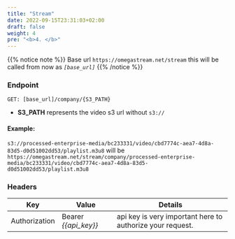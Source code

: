 ```yaml
---
title: "Stream"
date: 2022-09-15T23:31:03+02:00
draft: false
weight: 4
pre: "<b>4. </b>"
---
```


{{% notice note %}}
Base url `https://omegastream.net/stream` this will be called from now as *`[base_url]`*
{{% /notice %}}

### Endpoint
```url
GET: [base_url]/company/{S3_PATH}
```

- **S3_PATH** represents the video s3 url without `s3://`
    
#### Example:

`s3://processed-enterprise-media/bc233331/video/cbd7774c-aea7-4d8a-83d5-d0d51002dd53/playlist.m3u8` 
will be
`https://omegastream.net/stream/company/processed-enterprise-media/bc233331/video/cbd7774c-aea7-4d8a-83d5-d0d51002dd53/playlist.m3u8`

### Headers
| Key           | Value              | Details                                                 |
|---------------|--------------------|---------------------------------------------------------|
| Authorization | Bearer *{{api_key}}* | api key is very important here to authorize your request. |
